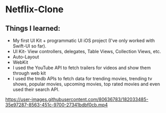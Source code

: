 # Netflix-Clone

## Things I learned:

* My first UI Kit + programmatic UI iOS project (I've only worked with Swift-UI so far). 
* UI Kit- View controllers, delegates, Table Views, Collection Views, etc.
* Auto-Layout
* WebKit
* I used the YouTube API to fetch trailers for videos and show them through web kit
* I used the tmdb APIs to fetch data for trending movies, trending tv shows, popular movies, upcoming movies, top rated movies and even used their search API.





https://user-images.githubusercontent.com/80636783/182033485-35e97287-8563-451c-9700-27341bdbf0cb.mp4

